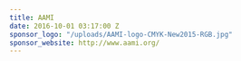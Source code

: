 ```yaml
---
title: AAMI
date: 2016-10-01 03:17:00 Z
sponsor_logo: "/uploads/AAMI-logo-CMYK-New2015-RGB.jpg"
sponsor_website: http://www.aami.org/
---
```


